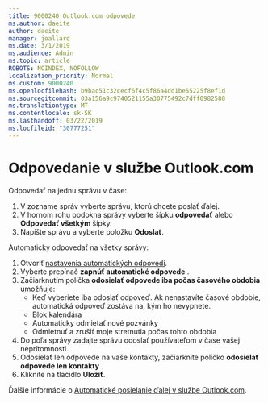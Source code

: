```yaml
---
title: 9000240 Outlook.com odpovede
ms.author: daeite
author: daeite
manager: joallard
ms.date: 3/1/2019
ms.audience: Admin
ms.topic: article
ROBOTS: NOINDEX, NOFOLLOW
localization_priority: Normal
ms.custom: 9000240
ms.openlocfilehash: b9bac51c32cecf6f4c5f86a4dd1be55225f8ef1d
ms.sourcegitcommit: 03a156a9c9740521155a30775492c7dff0982588
ms.translationtype: MT
ms.contentlocale: sk-SK
ms.lasthandoff: 03/22/2019
ms.locfileid: "30777251"
---
```

# <a name="replying-in-outlookcom"></a>Odpovedanie v službe Outlook.com

Odpovedať na jednu správu v čase:

1. V zozname správ vyberte správu, ktorú chcete poslať ďalej.
2. V hornom rohu podokna správy vyberte šípku **odpovedať** alebo **Odpovedať všetkým** šípky.
3. Napíšte správu a vyberte položku **Odoslať**.

Automaticky odpovedať na všetky správy:

1. Otvoriť [nastavenia automatických odpovedí](https://outlook.live.com/mail/options/mail/automaticReplies/automaticRepliesOption).
2. Vyberte prepínač **zapnúť automatické odpovede** .
3. Začiarknutím políčka **odosielať odpovede iba počas časového obdobia** umožňuje:
    - Keď vyberiete iba odoslať odpoveď. Ak nenastavíte časové obdobie, automatická odpoveď zostáva na, kým ho nevypnete.
    - Blok kalendára
    - Automaticky odmietať nové pozvánky
    - Odmietnuť a zrušiť moje stretnutia počas tohto obdobia
4. Do poľa správy zadajte správu odoslať používateľom v čase vašej neprítomnosti.
5. Odosielať len odpovede na vaše kontakty, začiarknite políčko **odosielať odpovede len kontakty** .
6. Kliknite na tlačidlo **Uložiť**.

Ďalšie informácie o [Automatické posielanie ďalej v službe Outlook.com](https://support.office.com/article/14614626-9855-48dc-a986-dec81d07b1a0).